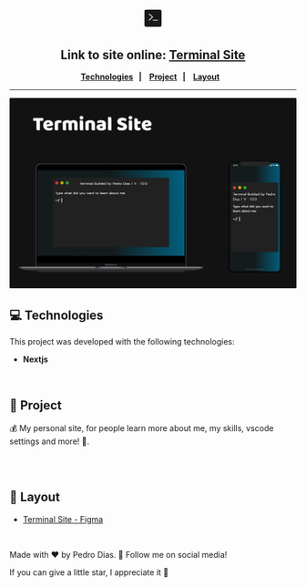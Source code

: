 <h1 align="center">
  <img src="./public/plain-logo.svg" alt="project logo" title="project logo" height="30px" />
</h1> 

<h2 align="center">Link to site online: <a href="https://pedro-dias.vercel.app/" target="_blank">Terminal Site</a> </h2>

<div align="center">
  <b>
    <a href="#-Technologies"><b>Technologies</b></a>&nbsp;&nbsp;&nbsp;|&nbsp;&nbsp;&nbsp;
    <a href="#-Project"><b>Project</b></a>&nbsp;&nbsp;&nbsp;|&nbsp;&nbsp;&nbsp;
    <a href="#-Layout"><b>Layout</b></a>&nbsp;&nbsp;&nbsp;
  </b>  
</div>

---

<img src="./public/template.svg" alt="Project image" title="project" />

## 💻 Technologies

This project was developed with the following technologies:
<b>
- Nextjs
</b>

</br>

## 📄 Project
💰 My personal site, for people learn more about me, my skills, vscode settings and more! 🎉.

<br></br>

## 🔖 Layout
- [Terminal Site - Figma](https://www.figma.com/file/jDW8u7N3EpoZEp5HxuIHEY/Personal-Site?type=design&node-id=1-3&mode=design&t=ddsFa3XR33fJFxXL-0)

</br>

Made with ♥ by Pedro Dias. 👋 Follow me on social media! 

If you can give a little star, I appreciate it 🤩
